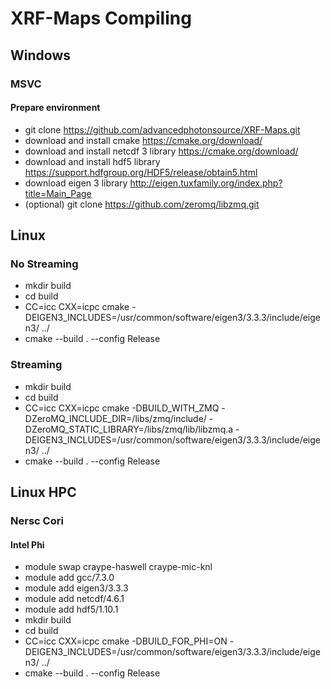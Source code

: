 # XRF-Maps Compiling
## Windows
### MSVC

#### Prepare environment
* git clone https://github.com/advancedphotonsource/XRF-Maps.git
* download and install cmake https://cmake.org/download/ 
* download and install netcdf 3 library https://cmake.org/download/
* download and install hdf5 library https://support.hdfgroup.org/HDF5/release/obtain5.html
* download eigen 3 library http://eigen.tuxfamily.org/index.php?title=Main_Page
* (optional) git clone https://github.com/zeromq/libzmq.git


## Linux
### No Streaming
* mkdir build
* cd build
* CC=icc CXX=icpc cmake -DEIGEN3_INCLUDES=/usr/common/software/eigen3/3.3.3/include/eigen3/ ../
* cmake --build . --config Release

### Streaming
* mkdir build
* cd build
* CC=icc CXX=icpc cmake -DBUILD_WITH_ZMQ -DZeroMQ_INCLUDE_DIR=/libs/zmq/include/ -DZeroMQ_STATIC_LIBRARY=/libs/zmq/lib/libzmq.a -DEIGEN3_INCLUDES=/usr/common/software/eigen3/3.3.3/include/eigen3/ ../
* cmake --build . --config Release

## Linux HPC
### Nersc Cori
#### Intel Phi
* module swap craype-haswell craype-mic-knl
* module add gcc/7.3.0
* module add eigen3/3.3.3
* module add netcdf/4.6.1
* module add hdf5/1.10.1
* mkdir build
* cd build
* CC=icc CXX=icpc cmake -DBUILD_FOR_PHI=ON -DEIGEN3_INCLUDES=/usr/common/software/eigen3/3.3.3/include/eigen3/ ../
* cmake --build . --config Release
